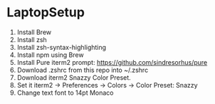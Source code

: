 # LaptopSetup

1. Install Brew
2. Install zsh
3. Install zsh-syntax-highlighting
4. Install npm using Brew
5. Install Pure iterm2 prompt: https://github.com/sindresorhus/pure
6. Download .zshrc from this repo into ~/.zshrc
7. Download iterm2 Snazzy Color Preset. 
8. Set it iterm2 -> Preferences -> Colors -> Color Preset: Snazzy
9. Change text font to 14pt Monaco

